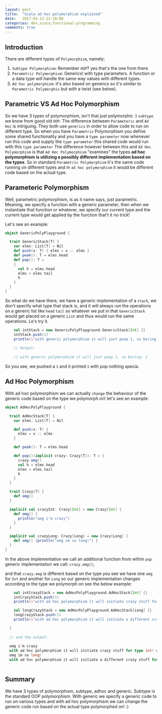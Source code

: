 ```yaml
---
layout: post
title:  "Scala ad hoc polymorphism explained"
date:   2017-03-13 22:18:00
categories: dev,scala,functional-programming
comments: true
---
```


## Introduction


There are different types of `Polymorphism`, namely:

1. `Subtype Polymorphism`: Remember `OOP`? yes that's the one from there.
2. `Parametric Polymorphism`: Generics! with type parameters.  A function or a data type will handle the same way values with different types.
3. `Ad hoc polymorphism`: it's also based on generics so it's similar to `Parametric Polymorphis` but with a twist (see below).

## Parametric VS Ad Hoc Polymorphism

So we have 3 types of polymorphism, isn't that just polymorphic :) `subtype` we know from good old `OOP`.  The difference between `Parameteric` and `Ad Hoc` is intriguing.  They both use `generics` in order to allow code to run on different type.  So when you have `Parametric` Polymorphism you define some shared functionality and you have a `type parameter` now whenever run this code and supply the `type parameter` this shared code would run with this `type parameter`  The difference however between this and `Ad Hoc Polymorphism` is that `Ad Hoc Polymorphism` "examines" the types **ad hoc polymorphism is utilizing a possibly different implementation based on the types**.  So in standard `Parametric Polymorphism` it's the same code running on different types and in `ad hoc polymorphism` it would be different code based on the actual type.
 
 ## Parameteric Polymorphism
 
 Well, parametric polymorphism, is as it name says, just parametric.  Meaning, we specify a function with a generic parameter, then when we instantiate that function or whatever, we specify our current type and the current type would get applied by the function that't it no trick!
 
 Let's see an example:
 
 ```scala
 object GenericPolyPlayground {
 
   trait GenericStack[T] {
     var elms: List[T] = Nil
     def push(x: T) { elms = x :: elms }
     def peak(): T = elms.head
     def pop(): T =
     {
       val h = elms.head
       elms = elms.tail
       h
     }
   }
 }
 ```
 
So what do we have there, we have a generic implementation of a `stack`, we don't specify what type that stack is, and it will always run the operations on a generic list like `head` `tail` so whatever we put in that `GenericStack` would get placed on a generic `List` and thus would run the same operations.  Le's try it.

```scala
    val intStack = new GenericPolyPlayground.GenericStack[Int] {}
    intStack.push(1)
    println(s"with generic polymorphism it will just poop 1, so boring: ${intStack.pop()}") // it always has the same pop implementation.
    
    // Output:
    
    // with generic polymorphism it will just poop 1, so boring: 1    
```

So you see, we pushed a `1` and it printed `1` with pop nothing specia.

## Ad Hoc Polymorphism

With ad hoc polymorphism we can actually `change` the behaviour of the generic code based on the type we polymorph on! let's see an example:

```scala
object AdHocPolyPlayground {

  trait AdHocStack[T] {
    var elms: List[T] = Nil

    def push(x: T) {
      elms = x :: elms
    }

    def peak(): T = elms.head

    def pop()(implicit crazy: Crazy[T]): T = {
      crazy.omg()
      val h = elms.head
      elms = elms.tail
      h
    }
  }

  trait Crazy[T] {
    def omg()
  }

  implicit val crazyInt: Crazy[Int] = new Crazy[Int] {
    def omg() {
      println("omg i'm crazy")
    }
  }

  implicit val crazyLong: Crazy[Long] = new Crazy[Long] {
    def omg() {println("omg im so long!") }
  }
}
```

In the above implementation we call an additional function from within `pop` generic implementation we call: `crazy.omg()`;

and that `crazy.omg` is different based on the type you see we have one `omg` for `Int` and another for `Long` so our generic implementation changes according to the type we polymorph on see the below example:

```scala
    val intCrazyStack = new AdHocPolyPlayground.AdHocStack[Int] {}
    intCrazyStack.push(1)
    println(s"with ad hoc polymorphism it will initiate crazy stuff for type int! we change behaviour based on type: ${intCrazyStack.pop()}")

    val longCrazyStack = new AdHocPolyPlayground.AdHocStack[Long] {}
    longCrazyStack.push(1)
    println(s"with ad hoc polymorphism it will initiate a different crazy stuff for long! we change generic behaviour based on type: ${longCrazyStack.pop()}")

  }
  
  // and the output:
    
  omg i'm crazy
  with ad hoc polymorphism it will initiate crazy stuff for type int! we change behaviour based on type: 1
  omg im so long!
  with ad hoc polymorphism it will initiate a different crazy stuff for long! we change generic behaviour based on   type: 1
  
```

## Summary

We have 3 types of polymorphism, subtype, adhoc and generic.  Subtype is the standard OOP polymorphism.  With generic we specify a generic code to run on various types and with ad hoc polymorphism we can change the generic code run based on the actual type polymorphed on! :) 